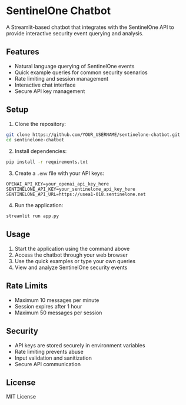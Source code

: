 # SentinelOne Chatbot

A Streamlit-based chatbot that integrates with the SentinelOne API to provide interactive security event querying and analysis.

## Features

- Natural language querying of SentinelOne events
- Quick example queries for common security scenarios
- Rate limiting and session management
- Interactive chat interface
- Secure API key management

## Setup

1. Clone the repository:
```bash
git clone https://github.com/YOUR_USERNAME/sentinelone-chatbot.git
cd sentinelone-chatbot
```

2. Install dependencies:
```bash
pip install -r requirements.txt
```

3. Create a `.env` file with your API keys:
```
OPENAI_API_KEY=your_openai_api_key_here
SENTINELONE_API_KEY=your_sentinelone_api_key_here
SENTINELONE_API_URL=https://usea1-018.sentinelone.net
```

4. Run the application:
```bash
streamlit run app.py
```

## Usage

1. Start the application using the command above
2. Access the chatbot through your web browser
3. Use the quick examples or type your own queries
4. View and analyze SentinelOne security events

## Rate Limits

- Maximum 10 messages per minute
- Session expires after 1 hour
- Maximum 50 messages per session

## Security

- API keys are stored securely in environment variables
- Rate limiting prevents abuse
- Input validation and sanitization
- Secure API communication

## License

MIT License 